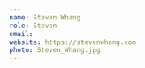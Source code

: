 ```yaml
---
name: Steven Whang
role: Steven
email: 
website: https://stevenwhang.com
photo: Steven_Whang.jpg
---
```

